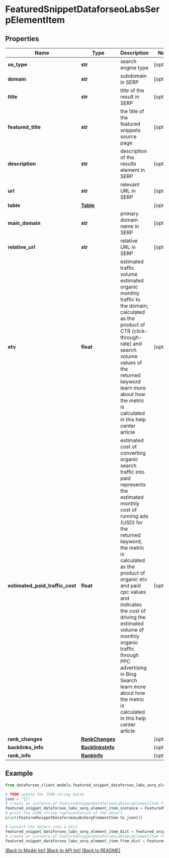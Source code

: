 # FeaturedSnippetDataforseoLabsSerpElementItem


## Properties

Name | Type | Description | Notes
------------ | ------------- | ------------- | -------------
**se_type** | **str** | search engine type | [optional] 
**domain** | **str** | subdomain in SERP | [optional] 
**title** | **str** | title of the result in SERP | [optional] 
**featured_title** | **str** | the title of the featured snippets source page | [optional] 
**description** | **str** | description of the results element in SERP | [optional] 
**url** | **str** | relevant URL in SERP | [optional] 
**table** | [**Table**](Table.md) |  | [optional] 
**main_domain** | **str** | primary domain name in SERP | [optional] 
**relative_url** | **str** | relative URL in SERP | [optional] 
**etv** | **float** | estimated traffic volume estimated organic monthly traffic to the domain; calculated as the product of CTR (click-through-rate) and search volume values of the returned keyword learn more about how the metric is calculated in this help center article | [optional] 
**estimated_paid_traffic_cost** | **float** | estimated cost of converting organic search traffic into paid represents the estimated monthly cost of running ads (USD) for the returned keyword; the metric is calculated as the product of organic etv and paid cpc values and indicates the cost of driving the estimated volume of monthly organic traffic through PPC advertising in Bing Search learn more about how the metric is calculated in this help center article | [optional] 
**rank_changes** | [**RankChanges**](RankChanges.md) |  | [optional] 
**backlinks_info** | [**BacklinksInfo**](BacklinksInfo.md) |  | [optional] 
**rank_info** | [**RankInfo**](RankInfo.md) |  | [optional] 

## Example

```python
from dataforseo_client.models.featured_snippet_dataforseo_labs_serp_element_item import FeaturedSnippetDataforseoLabsSerpElementItem

# TODO update the JSON string below
json = "{}"
# create an instance of FeaturedSnippetDataforseoLabsSerpElementItem from a JSON string
featured_snippet_dataforseo_labs_serp_element_item_instance = FeaturedSnippetDataforseoLabsSerpElementItem.from_json(json)
# print the JSON string representation of the object
print(FeaturedSnippetDataforseoLabsSerpElementItem.to_json())

# convert the object into a dict
featured_snippet_dataforseo_labs_serp_element_item_dict = featured_snippet_dataforseo_labs_serp_element_item_instance.to_dict()
# create an instance of FeaturedSnippetDataforseoLabsSerpElementItem from a dict
featured_snippet_dataforseo_labs_serp_element_item_from_dict = FeaturedSnippetDataforseoLabsSerpElementItem.from_dict(featured_snippet_dataforseo_labs_serp_element_item_dict)
```
[[Back to Model list]](../README.md#documentation-for-models) [[Back to API list]](../README.md#documentation-for-api-endpoints) [[Back to README]](../README.md)


